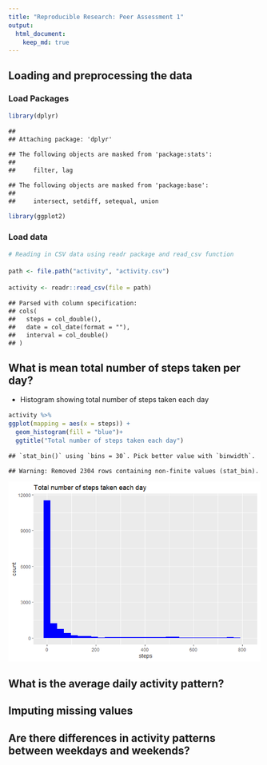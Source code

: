 ```yaml
---
title: "Reproducible Research: Peer Assessment 1"
output: 
  html_document:
    keep_md: true
---
```



## Loading and preprocessing the data

### Load Packages


```r
library(dplyr)
```

```
## 
## Attaching package: 'dplyr'
```

```
## The following objects are masked from 'package:stats':
## 
##     filter, lag
```

```
## The following objects are masked from 'package:base':
## 
##     intersect, setdiff, setequal, union
```

```r
library(ggplot2)
```

### Load data


```r
# Reading in CSV data using readr package and read_csv function

path <- file.path("activity", "activity.csv")

activity <- readr::read_csv(file = path)
```

```
## Parsed with column specification:
## cols(
##   steps = col_double(),
##   date = col_date(format = ""),
##   interval = col_double()
## )
```

## What is mean total number of steps taken per day?

* Histogram showing total number of steps taken each day


```r
activity %>% 
ggplot(mapping = aes(x = steps)) +
  geom_histogram(fill = "blue")+
  ggtitle("Total number of steps taken each day")
```

```
## `stat_bin()` using `bins = 30`. Pick better value with `binwidth`.
```

```
## Warning: Removed 2304 rows containing non-finite values (stat_bin).
```

![](PA1_template_files/figure-html/unnamed-chunk-3-1.png)<!-- -->


## What is the average daily activity pattern?



## Imputing missing values



## Are there differences in activity patterns between weekdays and weekends?
